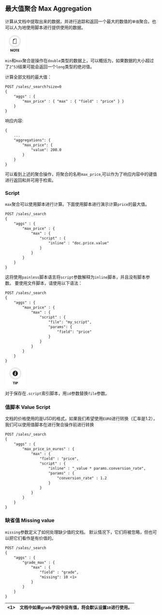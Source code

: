 ## 最大值聚合 Max Aggregation

计算从文档中提取出来的数据，并进行追踪和返回一个最大的数值的`单值`聚合。也可以人为地使用脚本进行提供使用的数据。

![Note](/images/icons/note.png)

`min`和`max`聚合是操作在`double`类型的数据上，可以概括为，如果数据的大小超过了`2^53`结果可能会返回一个`long`类型的绝对值。

计算全部文档的最大值：
    
    POST /sales/_search?size=0
    {
        "aggs" : {
            "max_price" : { "max" : { "field" : "price" } }
        }
    }

响应内容:
    
    
    {
        ...
        "aggregations": {
            "max_price": {
                "value": 200.0
            }
        }
    }

可以看到上述的聚合操作，将聚合的名称`max_price`,可以作为了响应内容中的键值进行返回和并可用于检索。


### Script

`max`聚合可以使用脚本进行计算。下面使用脚本进行演示计算`price`的最大值。
    
    
    POST /sales/_search
    {
        "aggs" : {
            "max_price" : {
                "max" : {
                    "script" : {
                        "inline" : "doc.price.value"
                    }
                }
            }
        }
    }

这将使用`painless`脚本语言将`script`参数解释为`inline`脚本，并且没有脚本参数。 要使用文件脚本，请使用以下语法：

    
    
    POST /sales/_search
    {
        "aggs" : {
            "max_price" : {
                "max" : {
                    "script" : {
                        "file": "my_script",
                        "params": {
                            "field": "price"
                        }
                    }
                }
            }
        }
    }

![Tip](/images/icons/tip.png)

对于保存在`.script`索引脚本，用`id`参数替换`file`参数。

### 值脚本 Value Script

文档的价格使用的是USD的格式，如果我们希望使用`EURO`进行转换（汇率是1.2），我们可以使用值脚本在进行聚合操作前进行转换
    
    POST /sales/_search
    {
        "aggs" : {
            "max_price_in_euros" : {
                "max" : {
                    "field" : "price",
                    "script" : {
                        "inline" : "_value * params.conversion_rate",
                        "params" : {
                            "conversion_rate" : 1.2
                        }
                    }
                }
            }
        }
    }

### 缺省值 Missing value

`missing`参数定义了如何处理缺少值的文档。 默认情况下，它们将被忽略，但也可以把它们看作是有价值的。
    
    
    POST /sales/_search
    {
        "aggs" : {
            "grade_max" : {
                "max" : {
                    "field" : "grade",
                    "missing": 10 <1>
                }
            }
        }
    }

<1>| 文档中如果`grade`字段中没有值，将会默认设置`10`进行使用。     
---|---
